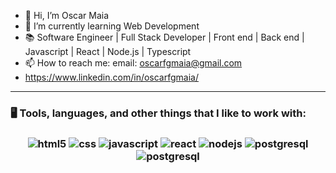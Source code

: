 - 👋 Hi, I’m Oscar Maia
- 🌱 I’m currently learning Web Development
- 📚 Software Engineer | Full Stack Developer | Front end | Back end | Javascript | React | Node.js | Typescript
- 📫 How to reach me: email: oscarfgmaia@gmail.com
- https://www.linkedin.com/in/oscarfgmaia/

<hr/>
<h3>🖥️ Tools, languages, and other things that I like to work with:<h3/>
<div align=center>
 <img alt="html5" src="https://img.shields.io/badge/HTML5-E34F26?style=for-the-badge&logo=html5&logoColor=white">
 <img alt="css" src="https://img.shields.io/badge/CSS3-1572B6?style=for-the-badge&logo=css3&logoColor=white">
 <img alt="javascript" src="https://img.shields.io/badge/JavaScript-F7DF1E?style=for-the-badge&logo=javascript&logoColor=black">
 <img alt="react" src="https://img.shields.io/badge/React-20232A?style=for-the-badge&logo=react&logoColor=61DAFB">
 <img alt="nodejs" src="https://img.shields.io/badge/Node.js-43853D?style=for-the-badge&logo=node.js&logoColor=white">
 <img alt="postgresql" src="https://img.shields.io/badge/PostgreSQL-316192?style=for-the-badge&logo=postgresql&logoColor=white">
 <img alt="postgresql" src="https://img.shields.io/badge/MongoDB-4EA94B?style=for-the-badge&logo=mongodb&logoColor=white">
</div>
